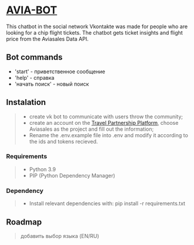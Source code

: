 # [AVIA-BOT](https://vk.com/public209580430)

This chatbot in the social network Vkontakte was made for people who are looking for a chip flight tickets.
The chatbot gets ticket insights and flight price from the Aviasales Data API.

## Bot commands

- 'start' - приветственное сообщение
- 'help' - справка
- 'начать поиск' - новый поиск

## Instalation
> - create vk bot to communicate with users throw the community;
> - create an account on the [Travel Partnership Platform](https://support.travelpayouts.com/hc/en-us/articles/203955593-Getting-started), choose Aviasales as the project and fill out the information;
> - Rename the .env.example file into .env and modify it according to the ids and tokens recieved.

### Requirements
> - Python 3.9
> - PIP (Python Dependency Manager)

### Dependency
> - Install relevant dependencies with: pip install -r requirements.txt

## Roadmap
> добавить выбор языка (EN/RU)
